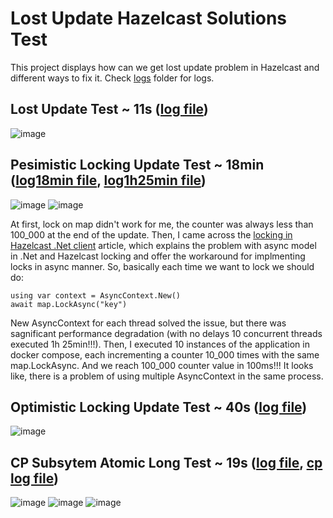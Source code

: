 # Lost Update Hazelcast Solutions Test
This project displays how can we get lost update problem in Hazelcast and different ways to fix it. Check [logs](logs) folder for logs.

## Lost Update Test ~ 11s ([log file](logs/lost-update~11sec.txt))
![image](https://user-images.githubusercontent.com/25819135/233843644-a00bce3e-989b-4634-97c3-9615a28f2e5a.png)

## Pesimistic Locking Update Test ~ 18min ([log18min file](logs/pesimistic-lock-10mil-delay~18min.txt), [log1h25min file](logs/pesimistic-lock-no-delay~1h-25min.txt))
![image](https://user-images.githubusercontent.com/25819135/233844434-bd5f2579-c8c7-4bde-b860-74dcdbb84173.png)
![image](https://user-images.githubusercontent.com/25819135/233844452-94874009-0c03-40db-983a-a4a4531f0959.png)

At first, lock on map didn't work for me, the counter was always less than 100_000 at the end of the update. Then, I came across the [locking in Hazelcast .Net client](https://github.com/hazelcast/hazelcast-csharp-client/blob/master/doc/dev/doc/locking.md) article, which explains the problem with async model in .Net and Hazelcast locking and offer the workaround for implmenting locks in async manner. So, basically each time we want to lock we should do:
```
using var context = AsyncContext.New()
await map.LockAsync("key")
```
New AsyncContext for each thread solved the issue, but there was sagnificant performance degradation (with no delays 10 concurrent threads executed 1h 25min!!!). Then, I executed 10 instances of the application in docker compose, each incrementing a counter 10_000 times with the same map.LockAsync. And we reach 100_000 counter value in 100ms!!! It looks like, there is a problem of using multiple AsyncContext in the same process.

## Optimistic Locking Update Test ~ 40s ([log file](logs/optimistic-lock-no-delay~45s.txt))
![image](https://user-images.githubusercontent.com/25819135/233844667-2499993c-1e7a-4a00-936a-daf934611001.png)

## CP Subsytem Atomic Long Test ~ 19s ([log file](logs/atomic-long~19s.txt), [cp log file](logs/hazelcast-node-cp-setup.txt))
![image](https://user-images.githubusercontent.com/25819135/233844870-8a2d321e-ddc5-468e-9cda-23c32c246029.png)
![image](https://user-images.githubusercontent.com/25819135/233844884-cca4dd30-0f42-49ef-a3dc-feb65959c2b2.png)
![image](https://user-images.githubusercontent.com/25819135/233844927-c4bb0081-7d2c-47ed-bb5b-a71bbdff9fe9.png)

